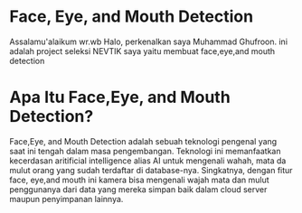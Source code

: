 # Face, Eye, and Mouth Detection 
Assalamu'alaikum wr.wb
Halo, perkenalkan saya Muhammad Ghufroon. 
ini adalah project seleksi NEVTIK saya yaitu membuat face,eye,and mouth detection

# Apa Itu Face,Eye, and Mouth Detection?
Face,Eye, and Mouth Detection adalah sebuah teknologi pengenal yang saat ini tengah dalam masa pengembangan. Teknologi ini memanfaatkan kecerdasan aritificial intelligence alias AI untuk mengenali wahah, mata da mulut orang yang sudah terdaftar di database-nya. Singkatnya, dengan fitur face, eye,and mouth ini kamera bisa mengenali wajah mata dan mulut penggunanya dari data yang mereka simpan baik dalam cloud server maupun penyimpanan lainnya.



